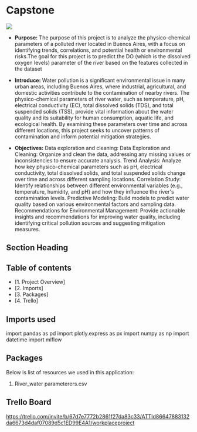 # Capstone
![](https://etrlabs.com/wp-content/uploads/2019/11/Environmental-Testing_Water-Contamination-and-Its-Effect-on-Immune-Systems_IMAGE1.jpeg)
* **Purpose:**
The purpose of this project is to analyze the physico-chemical parameters of a polluted river located in Buenos Aires, with a focus on identifying trends, correlations, and potential health or environmental risks.The goal for this project  is to predict the DO (which is the dissolved oxygen levels) parameter of the river based on the features collected in the dataset
  
* **Introduce:**
Water pollution is a significant environmental issue in many urban areas, including Buenos Aires, where industrial, agricultural, and domestic activities contribute to the contamination of nearby rivers. The physico-chemical parameters of river water, such as temperature, pH, electrical conductivity (EC), total dissolved solids (TDS), and total suspended solids (TSS), provide vital information about the water quality and its suitability for human consumption, aquatic life, and ecological health. By examining these parameters over time and across different locations, this project seeks to uncover patterns of contamination and inform potential mitigation strategies.

* **Objectives:**
Data exploration and cleaning: Data Exploration and Cleaning: Organize and clean the data, addressing any missing values or inconsistencies to ensure accurate analysis.
Trend Analysis: Analyze how key physico-chemical parameters such as pH, electrical conductivity, total dissolved solids, and total suspended solids change over time and across different sampling locations.
Correlation Study: Identify relationships between different environmental variables (e.g., temperature, humidity, and pH) and how they influence the river's contamination levels.
Predictive Modeling: Build models to predict water quality based on various environmental factors and sampling data.
Recommendations for Environmental Management: Provide actionable insights and recommendations for improving water quality, including identifying critical pollution sources and suggesting mitigation measures.
## Section Heading

## Table of contents
* [1. Project Overview]
* [2. Imports]
* [3. Packages]
* [4. Trello]

## Imports used
import pandas as pd
import plotly.express as px
import numpy as np
import datetime
import mlflow

## Packages

Below is list of resources we used in this application:
1. River_water parameterers.csv

## Trello Board
https://trello.com/invite/b/67d7e7772b2861f27da83c33/ATTId86647883132da6673d4daf07089d5c1ED99E4A1/workplaceproject
